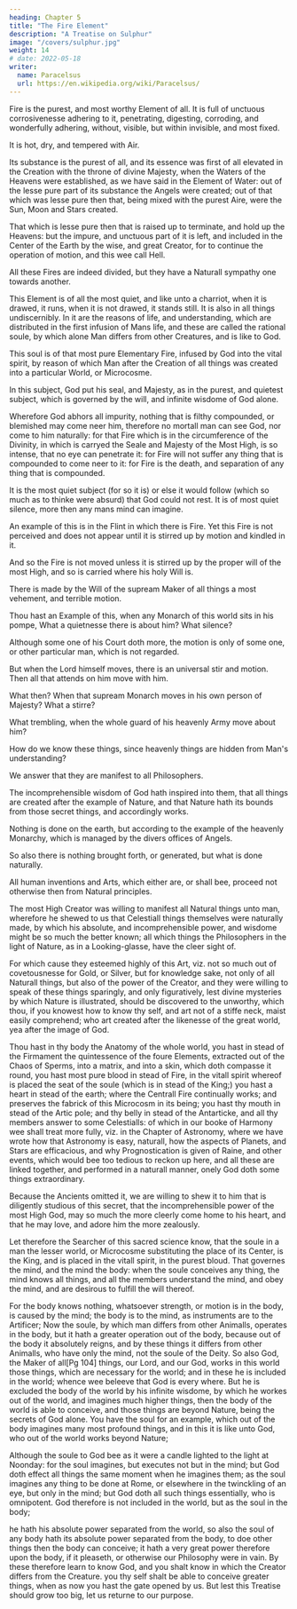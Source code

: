 ```yaml
---
heading: Chapter 5
title: "The Fire Element"
description: "A Treatise on Sulphur"
image: "/covers/sulphur.jpg"
weight: 14
# date: 2022-05-18
writer:
  name: Paracelsus
  url: https://en.wikipedia.org/wiki/Paracelsus/
---
```




Fire is the purest, and most worthy Element of all. It is full of unctuous corrosivenesse adhering to it, penetrating, digesting, corroding, and wonderfully adhering, without, visible, but within invisible, and most fixed.

It is hot, dry, and tempered with Air. 

Its substance is the purest of all, and its essence was first of all elevated in the Creation with the throne of divine Majesty, when the Waters of the Heavens were established, as we have said in the Element of Water: out of the lesse pure part of its substance the Angels were created; out of that which was lesse pure then that, being mixed with the purest Aire, were the Sun, Moon and Stars created. 

That which is lesse pure then that is raised up to terminate, and hold up the Heavens: but the impure, and unctuous part of it is left, and included in the Center of the Earth by the wise, and great Creator, for to continue the operation of motion, and this wee call Hell. 

All these Fires are indeed divided, but they have a Naturall sympathy one towards another.

This Element is of all the most quiet, and like unto a charriot, when it is drawed, it runs, when it is not drawed, it stands still. It is also in all things undiscernibly. In it are the reasons of life, and understanding, which are distributed in the first infusion of Mans life, and these are called the rational soule, by which alone Man differs from other Creatures, and is like to God. 

This soul is of that most pure Elementary Fire, infused by God into the vital spirit, by reason of which Man after the Creation of all things was created into a particular World, or Microcosme. 

In this subject, God put his seal, and Majesty, as in the purest, and quietest subject, which is governed by the will, and infinite wisdome of God alone. 

Wherefore God abhors all impurity, nothing that is filthy compounded, or blemished may come neer him, therefore no mortall man can see God, nor come to him naturally: for that Fire which is in the circumference of the Divinity, in which is carryed the Seale and Majesty of the Most High, is so intense, that no eye can penetrate it: for Fire will not suffer any thing that is compounded to come neer to it: for Fire is the death, and separation of any thing that is compounded.

It is the most quiet subject (for so it is) or else it would follow (which so much as to thinke were absurd) that God could not rest. It is of most quiet silence, more then any mans mind can imagine. 

An example of this is in the Flint in which there is Fire. Yet this Fire is not perceived and does not appear until it is stirred up by motion and kindled in it. 

And so the Fire is not moved unless it is stirred up by the proper will of the most High, and so is carried where his holy Will is. 

There is made by the Will of the supream Maker of all things a most vehement, and terrible motion. 

Thou hast an Example of this, when any Monarch of this world sits in his pompe, What a quietnesse there is about him? What silence? 

Although some one of his Court doth more, the motion is only of some one, or other particular man, which is not regarded. 

But when the Lord himself moves, there is an universal stir and motion. Then all that attends on him move with him. 

What then? When that supream Monarch moves in his own person of Majesty? What a stirre?

<!-- , the King of Kings, and Maker of all things (after whose example the Princes of the world are established in the earth) doth   -->

What trembling, when the whole guard of his heavenly Army move about him? 

How do we know these things, since heavenly things are hidden from Man's understanding? 

We answer that they are manifest to all Philosophers.

The incomprehensible wisdom of God hath inspired into them, that all things are created after the example of Nature, and that Nature hath its bounds from those secret things, and accordingly works.

Nothing is done on the earth, but according to the example of the heavenly Monarchy, which is managed by the divers offices of Angels.

So also there is nothing brought forth, or generated, but what is done naturally. 

All human inventions and Arts, which either are, or shall bee, proceed not otherwise then from Natural principles. 

The most High Creator was willing to manifest all Natural things unto man, wherefore he  shewed to us that Celestiall things themselves were naturally made, by which his absolute, and incomprehensible power, and wisdome might be so much the better known; all which things the Philosophers in the light of Nature, as in a Looking-glasse, have the cleer sight of. 

For which cause they esteemed highly of this Art, viz. not so much out of covetousnesse for Gold, or Silver, but for knowledge sake, not only of all Naturall things, but also of the power of the Creator, and they were willing to speak of these things sparingly, and only figuratively, lest divine mysteries by which Nature is illustrated, should be discovered to the unworthy, which thou, if you knowest how to know thy self, and art not of a stiffe neck, maist easily comprehend; who art created after the likenesse of the great world, yea after the image of God. 

Thou hast in thy body the Anatomy of the whole world, you hast in stead of the Firmament the quintessence of the foure Elements, extracted out of the Chaos of Sperms, into a matrix, and into a skin, which doth compasse it round, you hast most pure blood in stead of Fire, in the vitall spirit whereof is placed the seat of the soule (which is in stead of the King;) you hast a heart in stead of the earth; where the Centrall Fire continually works; and preserves the fabrick of this Microcosm in its being; you hast thy mouth in stead of the Artic pole; and thy belly in stead of the Antarticke, and all thy members answer to some Celestialls: of which in our booke of Harmony wee shall treat more fully, viz. in the Chapter of Astronomy, where we have wrote how that Astronomy is easy, naturall, how the aspects of Planets, and Stars are efficacious, and why Prognostication is given of Raine, and other events, which would bee too tedious to reckon up here, and all these are linked together, and performed in a naturall manner, onely God doth some things extraordinary. 

Because the Ancients omitted it, we are willing to shew it to him that is diligently studious of this secret, that the incomprehensible power of the most High God, may so much the more cleerly come home to his heart, and that he  may love, and adore him the more zealously. 

Let therefore the Searcher of this sacred science know, that the soule in a man the lesser world, or Microcosme substituting the place of its Center, is the King, and is placed in the vitall spirit, in the purest bloud. That governes the mind, and the mind the body: when the soule conceives any thing, the mind knows all things, and all the members understand the mind, and obey the mind, and are desirous to fulfill the will thereof. 

For the body knows nothing, whatsoever strength, or motion is in the body, is caused by the mind; the body is to the mind, as instruments are to the Artificer; Now the soule, by which man differs from other Animalls, operates in the body, but it hath a greater operation out of the body, because out of the body it absolutely reigns, and by these things it differs from other Animalls, who have only the mind, not the soule of the Deity. So also God, the Maker of all[Pg 104] things, our Lord, and our God, works in this world those things, which are necessary for the world; and in these he  is included in the world; whence wee beleeve that God is every where. But he  is excluded the body of the world by his infinite wisdome, by which he  workes out of the world, and imagines much higher things, then the body of the world is able to conceive, and those things are beyond Nature, being the secrets of God alone. You have the soul for an example, which out of the body imagines many most profound things, and in this it is like unto God, who out of the world works beyond Nature; 

Although the soule to God bee as it were a candle lighted to the light at Noonday: for the soul imagines, but executes not but in the mind; but God doth effect all things the same moment when he  imagines them; as the soul imagines any thing to be done at Rome, or elsewhere in the twinckling of an eye, but only in the mind; but God doth all such things essentially, who is omnipotent. God therefore is not included in the world, but as the soul in the body; 

he hath his absolute power separated from the world, so also the soul of any body hath its absolute power separated from the body, to doe other things then the body can conceive; it hath a very great power therefore upon the body, if it pleaseth, or otherwise our Philosophy were in vain. By these therefore learn to know God, and you shalt know in which the Creator differs from the Creature. you thy self shalt be able to conceive greater things, when as now you hast the gate opened by us. But lest this Treatise should grow too big, let us returne to our purpose.


<!-- We said before that the Element of Fire is the most quiet of all, and that it is stirred up by motion, which stirring up wise men knew. -->
